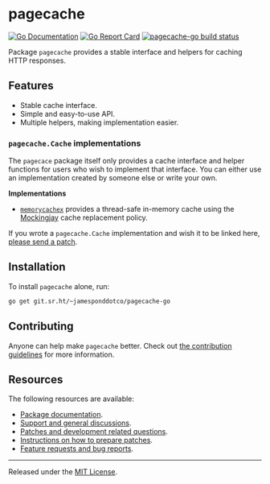 # pagecache

[![Go Documentation](https://godocs.io/git.sr.ht/~jamesponddotco/pagecache-go?status.svg)](https://godocs.io/git.sr.ht/~jamesponddotco/pagecache-go)
[![Go Report Card](https://goreportcard.com/badge/git.sr.ht/~jamesponddotco/pagecache-go)](https://goreportcard.com/report/git.sr.ht/~jamesponddotco/pagecache-go)
[![pagecache-go build status](https://builds.sr.ht/~jamesponddotco/pagecache-go.svg)](https://builds.sr.ht/~jamesponddotco/pagecache-go?)

Package `pagecache` provides a stable interface and helpers for caching HTTP responses.

## Features

- Stable cache interface.
- Simple and easy-to-use API.
- Multiple helpers, making implementation easier.

### `pagecache.Cache` implementations

The `pagecace` package itself only provides a cache interface and helper
functions for users who wish to implement that interface. You can either
use an implementation created by someone else or write your own.

**Implementations**

- [`memorycachex`](https://git.sr.ht/~jamesponddotco/pagecache-go/tree/trunk/item/memorycachex)
  provides a thread-safe in-memory cache using the
  [Mockingjay](https://en.wikipedia.org/wiki/Cache_replacement_policies#Mockingjay)
  cache replacement policy.

If you wrote a `pagecache.Cache` implementation and wish it to be linked
here, [please send a patch](https://git.sr.ht/~jamesponddotco/pagecache-go#resources).

## Installation

To install `pagecache` alone, run:

```sh
go get git.sr.ht/~jamesponddotco/pagecache-go
```

## Contributing

Anyone can help make `pagecache` better. Check out [the contribution
guidelines](https://git.sr.ht/~jamesponddotco/pagecache-go/tree/master/item/CONTRIBUTING.md)
for more information.

## Resources

The following resources are available:

- [Package documentation](https://godocs.io/git.sr.ht/~jamesponddotco/pagecache-go).
- [Support and general discussions](https://lists.sr.ht/~jamesponddotco/pagecache-discuss).
- [Patches and development related questions](https://lists.sr.ht/~jamesponddotco/pagecache-devel).
- [Instructions on how to prepare patches](https://git-send-email.io/).
- [Feature requests and bug reports](https://todo.sr.ht/~jamesponddotco/pagecache).

---

Released under the [MIT License](LICENSE.md).
